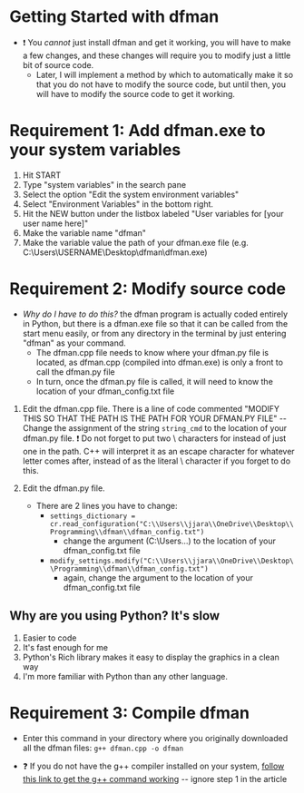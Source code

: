 # Getting Started with dfman

- ❗ You _cannot_ just install dfman and get it working, you will have to make a few changes, and these changes will require you to modify just a little bit of source code.
    - Later, I will implement a method by which to automatically make it so that you do not have to modify the source code, but until then, you will have to modify the source code to get it working.

# Requirement 1: Add dfman.exe to your system variables

1. Hit START
2. Type "system variables" in the search pane
3. Select the option "Edit the system environment variables"
4. Select "Environment Variables" in the bottom right.
5. Hit the NEW button under the listbox labeled "User variables for [your user name here]"
6. Make the variable name "dfman"
7. Make the variable value the path of your dfman.exe file (e.g. C:\Users\USERNAME\Desktop\dfman\dfman.exe)

# Requirement 2: Modify source code

- _Why do I have to do this?_ the dfman program is actually coded entirely in Python, but there is a dfman.exe file so that it can be called from the start menu easily, or from any directory in the terminal by just entering "dfman" as your command.
    - The dfman.cpp file needs to know where your dfman.py file is located, as dfman.cpp (compiled into dfman.exe) is only a front to call the dfman.py file
    - In turn, once the dfman.py file is called, it will need to know the location of your dfman_config.txt file

1. Edit the dfman.cpp file. There is a line of code commented "MODIFY THIS SO THAT THE PATH IS THE PATH FOR YOUR DFMAN.PY FILE" -- Change the assignment of the string `string_cmd` to the location of your dfman.py file. ❗ Do not forget to put two \ characters for instead of just one in the path. C++ will interpret it as an escape character for whatever letter comes after, instead of as the literal \ character if you forget to do this.

2. Edit the dfman.py file. 
    - There are 2 lines you have to change:
        - `settings_dictionary = cr.read_configuration("C:\\Users\\jjara\\OneDrive\\Desktop\\Programming\\dfman\\dfman_config.txt")` 
            - change the argument (C:\\Users...) to the location of your dfman_config.txt file
        - `modify_settings.modify("C:\\Users\\jjara\\OneDrive\\Desktop\\Programming\\dfman\\dfman_config.txt")` 
            - again, change the argument to the location of your dfman_config.txt file

## Why are you using Python? It's slow

1. Easier to code
2. It's fast enough for me
3. Python's Rich library makes it easy to display the graphics in a clean way
4. I'm more familiar with Python than any other language.

# Requirement 3: Compile dfman

- Enter this command in your directory where you originally downloaded all the dfman files: `g++ dfman.cpp -o dfman`

- ❓ If you do not have the g++ compiler installed on your system, [follow this link to get the g++ command working](https://www.instructables.com/How-to-Install-MinGW-GCCG-Compiler-in-Windows-XP78/) -- ignore step 1 in the article


